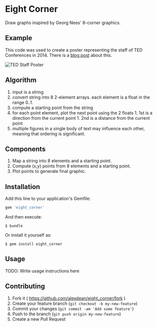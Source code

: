 # Eight Corner

Draw graphs inspired by Georg Nees' 8-corner graphics.

## Example

This code was used to create a poster representing the staff of TED Conferences
in 2014. There is a [blog post](https://www.deanspot.org/alex/2014/08/21/ted-eightcorner.html)
about this.

![TED Staff Poster](https://www.deanspot.org/assets/eightcorner/ted_staff_poster.png)

## Algorithm

  1. input is a string
  1. convert string into 8 2-element arrays. each element is a float
     in the range 0..1.
  1. compute a starting point from the string
  1. for each point element, plot the next point using the 2 floats
    1. 1st is a direction from the current point
    1. 2nd is a distance from the current point
  1. multiple figures in a single body of text may influence each other,
     meaning that ordering is significant.

## Components

  1. Map a string into 8 elements and a starting point.
  1. Compute (x,y) points from 8 elements and a starting point.
  1. Plot points to generate final graphic.

## Installation

Add this line to your application's Gemfile:

```ruby
gem 'eight_corner'
```

And then execute:

    $ bundle

Or install it yourself as:

    $ gem install eight_corner

## Usage

TODO: Write usage instructions here

## Contributing

1. Fork it ( https://github.com/alexdean/eight_corner/fork )
2. Create your feature branch (`git checkout -b my-new-feature`)
3. Commit your changes (`git commit -am 'Add some feature'`)
4. Push to the branch (`git push origin my-new-feature`)
5. Create a new Pull Request
